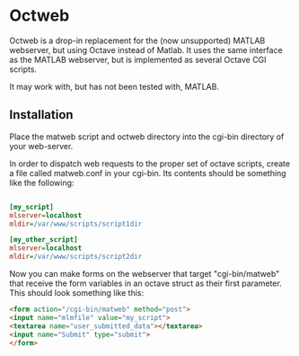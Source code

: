 Octweb
======

Octweb is a drop-in replacement for the (now unsupported) MATLAB webserver,
but using Octave instead of Matlab. It uses the same interface as the MATLAB
webserver, but is implemented as several Octave CGI scripts.

It may work with, but has not been tested with, MATLAB.

Installation
------------

Place the matweb script and octweb directory into the cgi-bin
directory of your web-server.

In order to dispatch web requests to the proper set of octave scripts,
create a file called matweb.conf in your cgi-bin. Its contents should be
something like the following:

```ini

[my_script]
mlserver=localhost
mldir=/var/www/scripts/script1dir

[my_other_script]
mlserver=localhost
mldir=/var/www/scripts/script2dir

```

Now you can make forms on the webserver that target "cgi-bin/matweb" that
receive the form variables in an octave struct as their first parameter.
This should look something like this:

```html
<form action="/cgi-bin/matweb" method="post">
<input name="mlmfile" value="my_script">
<textarea name="user_submitted_data"></textarea>
<input name="Submit" type="submit">
</form>
```
